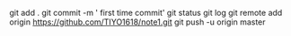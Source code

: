 git add .
 git commit -m ' first time commit'
 git status
 git log
  git remote add origin https://github.com/TIYO1618/note1.git
  git push -u origin master